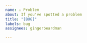 ```yaml
---
name: ⚠️ Problem
about: If you've spotted a problem
title: "[BUG]"
labels: bug
assignees: gingerbeardman

---
```



